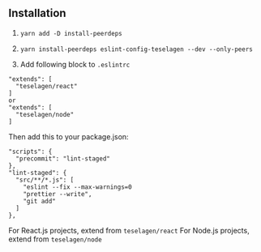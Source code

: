 
## Installation

1. `yarn add -D install-peerdeps`
2. `yarn install-peerdeps eslint-config-teselagen --dev --only-peers`


2. Add following block to `.eslintrc`
```
"extends": [
  "teselagen/react"
]
or 
"extends": [
  "teselagen/node" 
]
```


Then add this to your package.json:
```
"scripts": {
  "precommit": "lint-staged"
},
"lint-staged": {
  "src/**/*.js": [
    "eslint --fix --max-warnings=0
    "prettier --write",
    "git add"
  ]
},
```


For React.js projects, extend from `teselagen/react`
For Node.js projects, extend from `teselagen/node`
